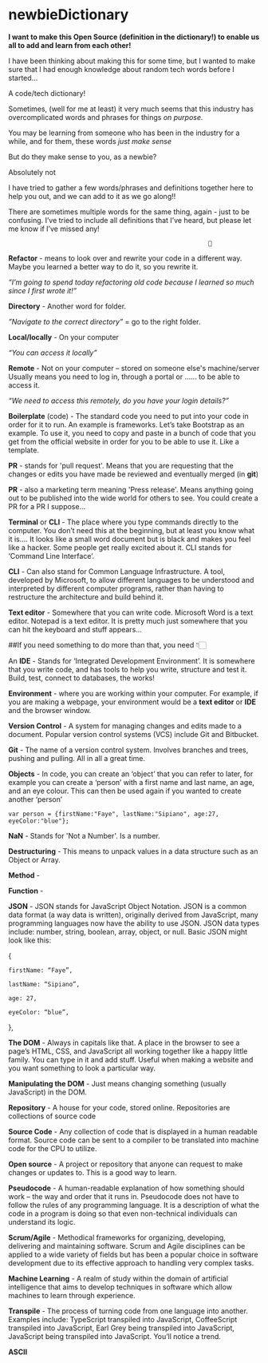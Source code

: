 # newbieDictionary
**I want to make this Open Source (definition in the dictionary!) to enable us all to add and learn from each other!** 


I have been thinking about making this for some time, but I wanted to make sure that I had enough knowledge about random tech words before I started... 

 

A code/tech dictionary! 

 

Sometimes, (well for me at least) it very much seems that this industry has overcomplicated words and phrases for things _on purpose._ 

You may be learning from someone who has been in the industry for a while, and for them, these words _just make sense_ 

But do they make sense to you, as a newbie? 

Absolutely not 

I have tried to gather a few words/phrases and definitions together here to help you out, and we can add to it as we go along!! 

There are sometimes multiple words for the same thing, again - just to be confusing. I’ve tried to include all definitions that I’ve heard, but please let me know if I’ve missed any!



                                                            📖

**Refactor** - means to look over and rewrite your code in a different way. Maybe you learned a better way to do it, so you rewrite it. 

_”I’m going to spend today refactoring old code because I learned so much since I first wrote it!”_ 

 

**Directory** - Another word for folder. 

_”Navigate to the correct directory”_ = go to the right folder.  

 

**Local/locally** - On your computer 

_“You can access it locally”_ 

 

**Remote** - Not on your computer – stored on someone else's machine/server Usually means you need to log in, through a portal or …... to be able to access it. 

_“We need to access this remotely, do you have your login details?”_ 

 

**Boilerplate** (code) - The standard code you need to put into your code in order for it to run. An example is frameworks. Let’s take Bootstrap as an example. To use it, you need to copy and paste in a bunch of code that you get from the official website in order for you to be able to use it. Like a template. 

**PR** - stands for 'pull request'. Means that you are requesting that the changes or edits you have made be reviewed and eventually merged (in **git**)

**PR** - also a marketing term meaning 'Press release'. Means anything going out to be published into the wide world for others to see. You could create a PR for a PR I suppose...

**Terminal** or **CLI** - The place where you type commands directly to the computer. You don’t need this at the beginning, but at least you know what it is.... It looks like a small word document but is black and makes you feel like a hacker. Some people get really excited about it. CLI stands for ‘Command Line Interface’. 

**CLI** - Can also stand for Common Language Infrastructure. A tool, developed by Microsoft, to allow different languages to be understood and interpreted by different computer programs, rather than having to restructure the architecture and build behind it. 

**Text editor** - Somewhere that you can write code. Microsoft Word is a text editor. Notepad is a text editor. It is pretty much just somewhere that you can hit the keyboard and stuff appears... 

 ##If you need something to do more than that, you need 👇🏻 

An **IDE** - Stands for ‘Integrated Development Environment’. It is somewhere that you write code, and has tools to help you write, structure and test it. Build, test, connect to databases, the works! 

**Environment** - where you are working within your computer. For example, if you are making a webpage, your environment would be a **text editor** or **IDE** and the browser window. 

**Version Control** - A system for managing changes and edits made to a document. Popular version control systems (VCS) include Git and Bitbucket. 

**Git** - The name of a version control system. Involves branches and trees, pushing and pulling. All in all a great time. 

**Objects** - In code, you can create an ‘object’ that you can refer to later, for example you can create a ‘person’ with a first name and last name, an age, and an eye colour. This can then be used again if you wanted to create another ‘person’ 

``var person = {firstName:"Faye", lastName:"Sipiano", age:27, eyeColor:"blue"};`` 

**NaN** - Stands for 'Not a Number'. Is a number.

**Destructuring** - This means to unpack values in a data structure such as an Object or Array.  

**Method** -  

**Function** -  

**JSON** - JSON stands for JavaScript Object Notation. JSON is a common data format (a way data is written), originally derived from JavaScript, many programming languages now have the ability to use JSON. JSON data types include: number, string, boolean, array, object, or null. Basic JSON might look like this:  

{ 

    firstName: “Faye”, 

    lastName: “Sipiano”, 

    age: 27, 

    eyeColor: “blue”, 

}, 

 

**The DOM** - Always in capitals like that. A place in the browser to see a page’s HTML, CSS, and JavaScript all working together like a happy little family. You can type in it and add stuff. Useful when making a website and you want something to look a particular way. 

 

**Manipulating the DOM** - Just means changing something (usually JavaScript) in the DOM. 

 
**Repository** - A house for your code, stored online. Repositories are collections of source code 

 

**Source Code** - Any collection of code that is displayed in a human readable format. Source code can be sent to a compiler to be translated into machine code for the CPU to utilize. 

 

**Open source** - A project or repository that anyone can request to make changes or updates to. This is a good way to learn. 

 
**Pseudocode** - A human-readable explanation of how something should work – the way and order that it runs in. Pseudocode does not have to follow the rules of any programming language. It is a description of what the code in a program is doing so that even non-technical individuals can understand its logic. 

 

**Scrum/Agile** - Methodical frameworks for organizing, developing, delivering and maintaining software. Scrum and Agile disciplines can be applied to a wide variety of fields but has been a popular choice in software development due to its effective approach to handling very complex tasks. 

 
**Machine Learning** - A realm of study within the domain of artificial intelligence that aims to develop techniques in software which allow machines to learn through experience. 
 

**Transpile** - The process of turning code from one language into another. Examples include: TypeScript transpiled into JavaScript, CoffeeScript transpiled into JavaScript, Earl Grey being transpiled into JavaScript, JavaScript being transpiled into JavaScript. You’ll notice a trend. 

 

**ASCII** 
